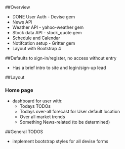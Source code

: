 ##Overview
- DONE User Auth - Devise gem 
- News API
- Weather API - yahoo-weather gem
- Stock data API - stock_quote gem
- Schedule and Calendar
- Notifcation setup - Gritter gem
- Layout with Bootstrap 4


##Defaults to sign-in/register, no access without entry
- Has a brief intro to site and login/sign-up lead

##Layout
### Home page
- dashboard for user with:
  - Todays TODOs
  - Todays over-all forecast for User default location
  - Over all market trends 
  - Something News-related (to be determined)


##General TODOS
  - implement bootstrap styles for all devise forms